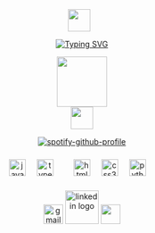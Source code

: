 <div align="center">
<img src="https://user-images.githubusercontent.com/74038190/212284087-bbe7e430-757e-4901-90bf-4cd2ce3e1852.gif" height="40" style="margin-right: 10px;"> 
  
[![Typing SVG](https://readme-typing-svg.demolab.com?font=Nunito&weight=800&duration=4200&pause=&width=435&lines=Ol%C3%A1%F0%9F%91%8B!+Me+chamo+Leo!;Sou+um+Desenvolvedor+front+end.+;Fique+a+vontade!+;Espero+que+goste+dos+meus+projetos!+)](https://git.io/typing-svg)</span>

<img src="https://user-images.githubusercontent.com/74038190/216649417-9acc58df-9186-4132-ad43-819a57babb67.gif" height="90"> 
</div>    
<div align="center">
<img src="https://user-images.githubusercontent.com/74038190/212284158-e840e285-664b-44d7-b79b-e264b5e54825.gif" height="40">

  [![spotify-github-profile](https://spotify-github-profile.kittinanx.com/api/view?uid=31ly7v6vrcmlnvwrfvm4t3z2kmm4&cover_image=true&theme=novatorem&show_offline=false&background_color=00ffff&interchange=false&bar_color=53b14f&bar_color_cover=true)](https://spotify-github-profile.kittinanx.com/api/view?uid=31ly7v6vrcmlnvwrfvm4t3z2kmm4&redirect=true)

</div>



###




###

<div align="center">
 
  
  <img src="https://cdn.jsdelivr.net/gh/devicons/devicon/icons/javascript/javascript-original.svg" height="30" alt="javascript logo">
  <img width="12" />
  <img src="https://cdn.jsdelivr.net/gh/devicons/devicon/icons/typescript/typescript-original.svg" height="30" alt="typescript logo">
  <img width="12" />
  <img width="12" />
  <img src="https://cdn.jsdelivr.net/gh/devicons/devicon/icons/html5/html5-original.svg" height="30" alt="html5 logo">
  <img width="12" />
  <img src="https://cdn.jsdelivr.net/gh/devicons/devicon/icons/css3/css3-original.svg" height="30" alt="css3 logo">
  <img width="12" />
  <img src="https://cdn.jsdelivr.net/gh/devicons/devicon/icons/python/python-original.svg" height="30" alt="python logo">
  <img width="12" />
</div>

###
<div align="center">
  <img src="https://img.shields.io/static/v1?message=Gmail&logo=gmail&label=&color=D14836&logoColor=white&labelColor=&style=for-the-badge" height="35" alt="gmail logo"  />
  <a href="www.linkedin.com/in/leonardo-bento-937a2024a"><img src="https://user-images.githubusercontent.com/74038190/235294012-0a55e343-37ad-4b0f-924f-c8431d9d2483.gif" height="60" alt="linkedin logo"></a>
  <img src="https://github.com/Anmol-Baranwal/Cool-GIFs-For-GitHub/assets/74038190/87b72768-3740-4648-b118-c3164ff654cd" height="35">
</div>

###

<br clear="both">


###
